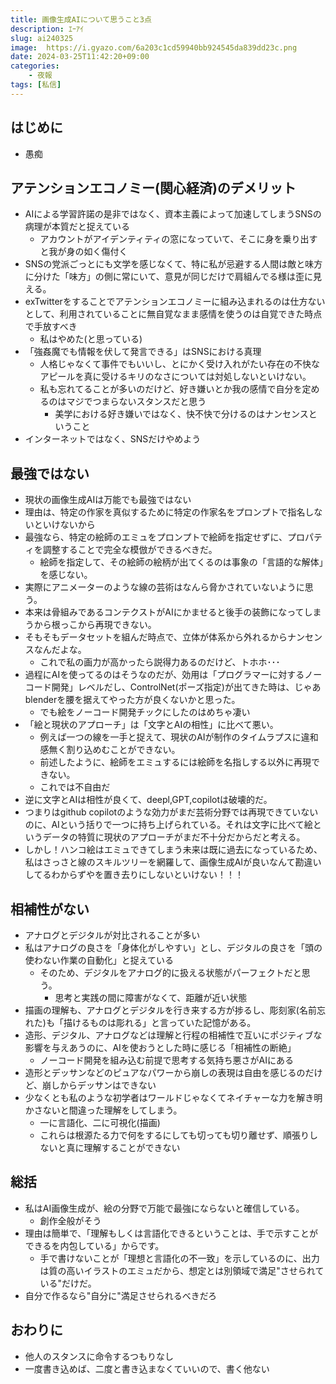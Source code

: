 ```yaml
---
title: 画像生成AIについて思うこと3点
description: ｴｰｱｲ
slug: ai240325
image:  https://i.gyazo.com/6a203c1cd59940bb924545da839dd23c.png
date: 2024-03-25T11:42:20+09:00
categories:
    - 夜報
tags: [私信]
---
```

## はじめに
- 愚痴
  
## アテンションエコノミー(関心経済)のデメリット
- AIによる学習許諾の是非ではなく、資本主義によって加速してしまうSNSの病理が本質だと捉えている
  - アカウントがアイデンティティの窓になっていて、そこに身を乗り出すと我が身の如く傷付く
- SNSの党派ごっとにも文学を感じなくて、特に私が忌避する人間は敵と味方に分けた「味方」の側に常にいて、意見が同じだけで肩組んでる様は歪に見える。
- exTwitterをすることでアテンションエコノミーに組み込まれるのは仕方ないとして、利用されていることに無自覚なまま感情を使うのは自覚できた時点で手放すべき
    - 私はやめた(と思っている)
- 「強姦魔でも情報を伏して発言できる」はSNSにおける真理
    - 人格じゃなくて事件でもいいし、とにかく受け入れがたい存在の不快なアピールを真に受けるキリのなさについては対処しないといけない。
    - 私も忘れてることが多いのだけど、好き嫌いとか我の感情で自分を定めるのはマジでつまらないスタンスだと思う
        - 美学における好き嫌いではなく、快不快で分けるのはナンセンスということ
- インターネットではなく、SNSだけやめよう

## 最強ではない
- 現状の画像生成AIは万能でも最強ではない
- 理由は、特定の作家を真似するために特定の作家名をプロンプトで指名しないといけないから
- 最強なら、特定の絵師のエミュをプロンプトで絵師を指定せずに、プロパティを調整することで完全な模倣ができるべきだ。
    - 絵師を指定して、その絵師の絵柄が出てくるのは事象の「言語的な解体」を感じない。
- 実際にアニメーターのような線の芸術はなんら脅かされていないように思う。
- 本来は骨組みであるコンテクストがAIにかませると後手の装飾になってしまうから根っこから再現できない。
- そもそもデータセットを組んだ時点で、立体が体系から外れるからナンセンスなんだよな。
    - これで私の画力が高かったら説得力あるのだけど、トホホ･･･
- 過程にAIを使ってるのはそうなのだが、効用は「プログラマーに対するノーコード開発」レベルだし、ControlNet(ポーズ指定)が出てきた時は、じゃあblenderを腰を据えてやった方が良くないかと思った。
    - でも絵をノーコード開発チックにしたのはめちゃ凄い
- 「絵と現状のアプローチ」は「文字とAIの相性」に比べて悪い。
    - 例えば一つの線を一手と捉えて、現状のAIが制作のタイムラプスに違和感無く割り込めむことができない。
    - 前述したように、絵師をエミュするには絵師を名指しする以外に再現できない。
    - これでは不自由だ
- 逆に文字とAIは相性が良くて、deepl,GPT,copilotは破壊的だ。
- つまりはgithub copilotのような効力がまだ芸術分野では再現できていないのに、AIという括りで一つに持ち上げられている。それは文字に比べて絵というデータの特質に現状のアプローチがまだ不十分だからだと考える。
- しかし！ハンコ絵はエミュできてしまう未来は既に過去になっているため、私はさっさと線のスキルツリーを網羅して、画像生成AIが良いなんて勘違いしてるわからずやを置き去りにしないといけない！！！

## 相補性がない
- アナログとデジタルが対比されることが多い
- 私はアナログの良さを「身体化がしやすい」とし、デジタルの良さを「頭の使わない作業の自動化」と捉えている
  - そのため、デジタルをアナログ的に扱える状態がパーフェクトだと思う。
    - 思考と実践の間に障害がなくて、距離が近い状態
- 描画の理解も、アナログとデジタルを行き来する方が捗るし、彫刻家(名前忘れた)も「描けるものは彫れる」と言っていた記憶がある。
- 造形、デジタル、アナログなどは理解と行程の相補性で互いにポジティブな影響を与えあうのに、AIを使おうとした時に感じる「相補性の断絶」
  - ノーコード開発を組み込む前提で思考する気持ち悪さがAIにある
- 造形とデッサンなどのピュアなパワーから崩しの表現は自由を感じるのだけど、崩しからデッサンはできない
- 少なくとも私のような初学者はワールドじゃなくてネイチャーな力を解き明かさないと間違った理解をしてしまう。
  - 一に言語化、二に可視化(描画)
  - これらは根源たる力で何をするにしても切っても切り離せず、順張りしないと真に理解することができない

## 総括
- 私はAI画像生成が、絵の分野で万能で最強にならないと確信している。
  - 創作全般がそう
- 理由は簡単で、「理解もしくは言語化できるということは、手で示すことができるを内包している」からです。
  - 手で書けないことが「理想と言語化の不一致」を示しているのに、出力は質の高いイラストのエミュだから、想定とは別領域で満足"させられている"だけだ。
- 自分で作るなら"自分に"満足させられるべきだろ

## おわりに
- 他人のスタンスに命令するつもりなし
- 一度書き込めば、二度と書き込まなくていいので、書く他ない
